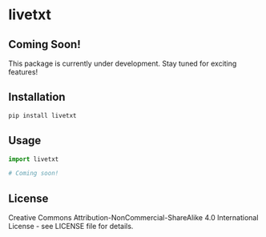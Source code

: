 # livetxt

## Coming Soon!

This package is currently under development. Stay tuned for exciting features!

## Installation

```bash
pip install livetxt
```

## Usage

```python
import livetxt

# Coming soon!
```

## License

Creative Commons Attribution-NonCommercial-ShareAlike 4.0 International License - see LICENSE file for details.
